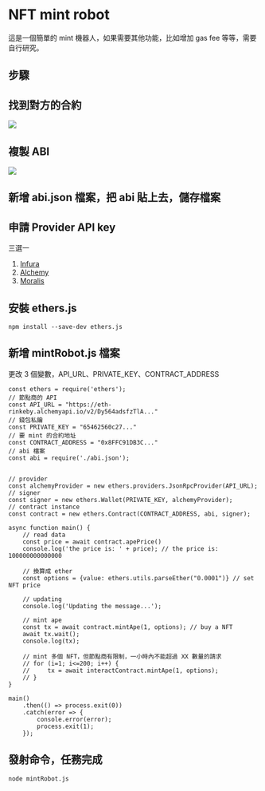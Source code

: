 # NFT mint robot

這是一個簡單的 mint 機器人，如果需要其他功能，比如增加 gas fee 等等，需要自行研究。


## 步驟

## 找到對方的合約
![](https://i.imgur.com/jiLdcbZ.jpg)

## 複製 ABI
![](https://i.imgur.com/88ODIQb.jpg)

## 新增 abi.json 檔案，把 abi 貼上去，儲存檔案

## 申請 Provider API key
三選一
1. [Infura](https://infura.io/)
2. [Alchemy](https://www.alchemy.com/)
3. [Moralis](https://moralis.io/)


## 安裝 ethers.js
```shell=
npm install --save-dev ethers.js
```

## 新增 mintRobot.js 檔案
更改 3 個變數，API_URL、PRIVATE_KEY、CONTRACT_ADDRESS
```javascript=
const ethers = require('ethers');
// 節點商的 API
const API_URL = "https://eth-rinkeby.alchemyapi.io/v2/Dy564adsfzTlA..." 
// 錢包私鑰
const PRIVATE_KEY = "65462560c27..." 
// 要 mint 的合約地址
const CONTRACT_ADDRESS = "0x8FFC91DB3C..." 
// abi 檔案
const abi = require('./abi.json');


// provider
const alchemyProvider = new ethers.providers.JsonRpcProvider(API_URL);
// signer
const signer = new ethers.Wallet(PRIVATE_KEY, alchemyProvider);
// contract instance
const contract = new ethers.Contract(CONTRACT_ADDRESS, abi, signer);

async function main() {
    // read data
    const price = await contract.apePrice()
    console.log('the price is: ' + price); // the price is: 100000000000000
    
    // 換算成 ether
    const options = {value: ethers.utils.parseEther("0.0001")} // set NFT price

    // updating
    console.log('Updating the message...');
    
    // mint ape
    const tx = await contract.mintApe(1, options); // buy a NFT
    await tx.wait();
    console.log(tx);

    // mint 多個 NFT，但節點商有限制，一小時內不能超過 XX 數量的請求
    // for (i=1; i<=200; i++) {
    //     tx = await interactContract.mintApe(1, options);
    // }
}

main()
    .then(() => process.exit(0))
    .catch(error => {
        console.error(error);
        process.exit(1);
    });
```

## 發射命令，任務完成
```shell=
node mintRobot.js
```
